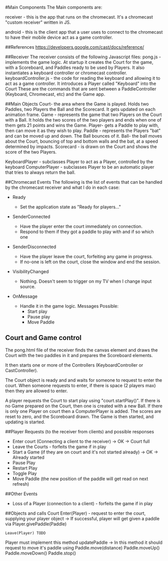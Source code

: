 #Main Components
The Main components are:

receiver - this is the app that runs on the chromecast. It's a chromecast "custom receiver" written in JS.

android  - this is the client app that a user uses to connect to the chromecast to have their mobile device act
           as a game controller.

##References
https://developers.google.com/cast/docs/reference/

##Receiver
The receiver consists of the following Javascript files:
pong.js - implements the game logic. At startup it creates the Court for the game, with a Scoreboard, and Paddles
          ready to be used by Players. It also instantiates a keyboard controller or chromecast controller.
keyboardController.js - the code for reading the keyboard and allowing it to act as a game controller.
                        It introduces a Player called "Keyboard" into the Court
These are the commands that are sent between a PaddleController (Keyboard, Chromecast, etc) and the Game app.

##Main Objects
Court- the area where the Game is played. Holds two Paddles, two Players the Ball and the Scorecard. It gets updated
       on each animation frame.
Game - represents the game that two Players on the Court with a Ball. It holds the two scores of the two players and
       ends when one of them gets 21 points and wins the Game.
Player- gets a Paddle to play with, then can move it as they wish to play.
Paddle - represents the Players "bat" and can be moved up and down. The Ball bounces of it.
Ball- the ball moves about the Court, bouncing of top and bottom walls and the bat, at a speed determined by impacts.
Scorecard - is drawn on the Court and shows the score of the two Players.

KeyboardPlayer - subclasses Player to act as a Player, controlled by the keyboard
ComputerPlayer - subclasses Player to be an automatic player that tries to always return the ball.

##Chromecast Events
The following is the list of events that can be handled by the chromecast receiver and what I do in each case:

* Ready
	+ Set the application state as "Ready for players..."

* SenderConnected
	+ Have the player enter the court immediately on connection.
	+ Respond to them if they got a paddle to play with and if so which one

* SenderDisconnected
	+ Have the player leave the court, forfeiting any game in progress.
	+ If no-one is left on the court, close the window and end the session.

* VisibilityChanged
	+ Nothing. Doesn't seem to trigger on my TV when I change input source.

* OnMessage
	+ Handle it in the game logic.
	Messages Possible:
		+ Start play
		+ Pause play
		+ Move Paddle

## Court and Game control
The pong.html file of the receiver finds the canvas element and draws the Court with the two paddles in it
and prepares the Scoreboard elements.

It then starts one or more of the Controllers (KeyboardController or CastController).

The Court object is ready and and waits for someone to request to enter the court. When someone requests to enter, if
there is space (2 players max) then they are allowed to enter.

A player requests the Court to start play using "court.startPlay()".
If there is no Game prepared on the Court, then one is created with a new Ball.
If there is only one Player on court then a ComputerPlayer is added.
The scores are reset to zero, and the Scoreboard drawn.
The Game is then started, and updating is started.

##Player Requests (to the receiver from clients) and possible responses
- Enter court (Connecting a client to the receiver)
	-> OK
	-> Court full
- Leave the Courts - forfeits the game if in play
- Start a Game (if they are on court and it's not started already)
	-> OK
	-> Already started
- Pause Play
- Restart Play
- Toggle Play
- Move Paddle (the new position of the paddle will get read on next refresh)

##Other Events
- Loss of a Player (connection to a client) - forfeits the game if in play

##Objects and calls
Court
	Enter(Player)   - request to enter the court, supplying your player object
		-> If successful, player will get given a paddle via Player.givePaddle(Paddle)

	Leave(Player) TODO

Player must implement this method
	updatePaddle
		-> In this method it should request to move it's paddle using
			Paddle.move(distance)
			Paddle.moveUp()
			Paddle.moveDown()
			Paddle.stop()
